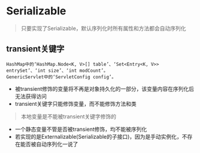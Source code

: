 # Serializable
> 只要实现了Serializable，默认序列化时所有属性和方法都会自动序列化
## transient关键字
    HashMap中的‘HashMap.Node<K, V>[] table’、‘Set<Entry<K, V>> entrySet’、‘int size’、‘int modCount’。
    GenericServlet中的‘ServletConfig config’。
- 被transient修饰的变量将不再是对象持久化的一部分，该变量内容在序列化后无法获得访问
- transient关键字只能修饰变量，而不能修饰方法和类
> 本地变量是不能被transient关键字修饰的
- 一个静态变量不管是否被transient修饰，均不能被序列化
- 若实现的是Externalizable(Serializable的子接口)，因为是手动实例化，不存在能否被自动序列化一说了